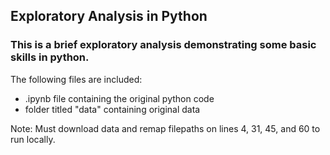 ## Exploratory Analysis in Python

### This is a brief exploratory analysis demonstrating some basic skills in python. 

The following files are included: 
- .ipynb file containing the original python code
- folder titled "data" containing original data

Note: Must download data and remap filepaths on lines 4, 31, 45, and 60 to run locally.   
